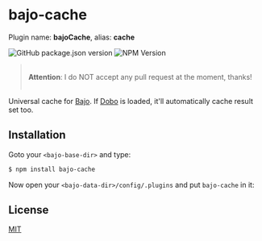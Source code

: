 # bajo-cache

Plugin name: **bajoCache**, alias: **cache**

![GitHub package.json version](https://img.shields.io/github/package-json/v/ardhi/bajo-cache) ![NPM Version](https://img.shields.io/npm/v/bajo-cache)

> <br />**Attention**: I do NOT accept any pull request at the moment, thanks!<br /><br />

Universal cache for [Bajo](https://github.com/ardhi/bajo). If [Dobo](https://github.com/ardhi/dobo) is loaded, it'll automatically cache result set too.

## Installation

Goto your ```<bajo-base-dir>``` and type:

```bash
$ npm install bajo-cache
```

Now open your ```<bajo-data-dir>/config/.plugins``` and put ```bajo-cache``` in it:

## License

[MIT](LICENSE)